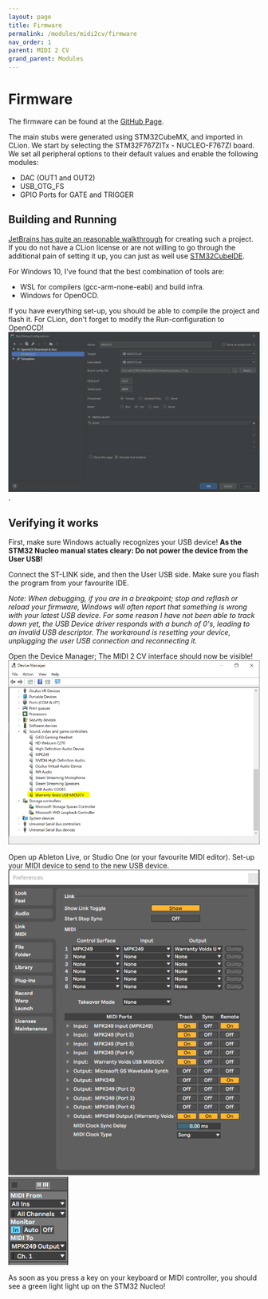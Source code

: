 ```yaml
---
layout: page
title: Firmware
permalink: /modules/midi2cv/firmware
nav_order: 1
parent: MIDI 2 CV
grand_parent: Modules
---
```

# Firmware
The firmware can be found at the [GitHub Page](https://github.com/warrantyvoids/ModSynth/tree/master/firmware).

The main stubs were generated using STM32CubeMX, and imported in CLion.
We start by selecting the STM32F767ZITx - NUCLEO-F767ZI board. We set all peripheral
options to their default values and enable the following modules:
- DAC (OUT1 and OUT2)
- USB_OTG_FS
- GPIO Ports for GATE and TRIGGER

## Building and Running

[JetBrains has quite an reasonable walkthrough](https://www.jetbrains.com/help/clion/2020.1/embedded-development.html?utm_campaign=CL&utm_content=2020.1&utm_medium=link&utm_source=product#) for creating
such a project. If you do not have a CLion license or are not willing to go through the
additional pain of setting it up, you can just as well use [STM32CubeIDE](https://www.st.com/en/development-tools/stm32cubeide.html).

For Windows 10, I've found that the best combination of tools are:
- WSL for compilers (gcc-arm-none-eabi) and build infra.
- Windows for OpenOCD.

If you have everything set-up, you should be able to compile the project and flash it.
For CLion, don't forget to modify the Run-configuration to OpenOCD!
![](clion-openocd.png).

## Verifying it works
First, make sure Windows actually recognizes your USB device! **As the STM32 Nucleo manual states cleary:
Do not power the device from the User USB!**

Connect the ST-LINK side, and then the User USB side.
Make sure you flash the program from your favourite IDE.

_Note: When debugging, if you are in a breakpoint; stop and reflash or reload
your firmware, Windows will often report that something is wrong with your latest USB device.
For some reason I have not been able to track down yet, the USB Device driver responds
with a bunch of 0's, leading to an invalid USB descriptor. The workaround is resetting your device,
unplugging the user USB connection and reconnecting it._

Open the Device Manager; The MIDI 2 CV interface should now be visible!
![](device-manager.png)

Open up Ableton Live, or Studio One (or your favourite MIDI editor). Set-up your MIDI
device to send to the new USB device.
![](ableton-set-up.png)
![](ableton-channel.png)

As soon as you press a key on your keyboard or MIDI controller, you should see a green light
light up on the STM32 Nucleo!